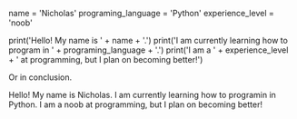 
name = 'Nicholas'
programing_language = 'Python'
experience_level = 'noob'

print('Hello! My name is ' + name + '.')
print('I am currently learning how to program in ' + programing_language + '.')
print('I am a ' + experience_level + ' at programming, but I plan on becoming better!')

Or in conclusion. 

Hello! My name is Nicholas. I am currently learning how to programin in Python. I am a noob at programming, but I plan on becoming better!
